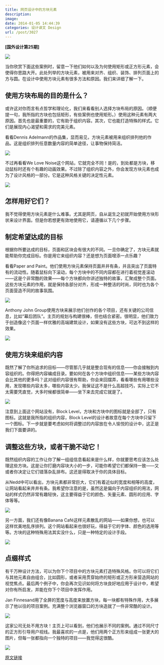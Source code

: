 ```yaml
---
title: 网页设计中的方块元素
description: 
image: 
date: 2014-01-05 14:44:39
categories: 设计译文 Design
url: /post/3027
---
```


**[国外设计第25期]**

[![](http://designmodo.com/wp-content/uploads/2013/12/44.jpg)](http://www.anthonyjohngroup.com.au/)

当你欣赏下面这些案例时，留意一下他们如何以及为何使用矩形或正方形元素，会使得你思路大开。此处列举的方块元素，被用来对齐、组织、装饰、排列页面上的方与圆。在设计中使用方块元素有很多方法和原因。我们来详细了解一下。

## 使用方块布局的目的是什么？

或许这对你而言有点哲学和理论化，我们来看看别人选择方块布局的原因。（顺便提一句，我所指的方块也包括矩形，有些案例也使用矩形。）使用这种元素有两大原因。首先也是最重要的，它有助于组织内容。其次，它也能打造特殊的样式。它们是展现内心渴望和需求的完美元素。

看看Dennis Adelmann的作品集，显而易见，方块元素被用来组织排列他的作品。这是组织排列任意数量内容的简单途径，让事物保持简洁。

[![](http://designmodo.com/wp-content/uploads/2013/12/115.jpg)](http://www.dennisadelmann.de/)

不过再看看We Love Noise这个网站，它就完全不同！是的，到处都是方块，移动鼠标时还有个有趣的动画效果。不过除了组织内容之外，你会发现方块元素也成为了设计风格的一部分。它是这种风格关键的决定性元素。

[![](http://designmodo.com/wp-content/uploads/2013/12/23.jpg)](http://www.welovenoise.com/)

## 怎样用好它们？

我不觉得使用方块元素是什么难事。尤其是网页，自从诞生之初就开始使用方块形状来设计界面。但是你若想更有效地使用它，请遵循以下几个步骤。

## 制定希望达成的目标

根据你所要达成的目标，页面和区块会有很大的不同。一旦你确定了，方块元素就能帮助你完成目标。你是用它来组织内容？还是想为页面增添一点乐趣？

看看Paper and Paint。他们使用方块元素保持页面井井有条，并且突出了页面特有的流动性。随着鼠标向下滚动，每个方块中的不同内容都在进行着视觉差滚动——这是个非常酷的效果——每个方块都向你讲述独特的故事，汇聚成整个页面。这些方块元素的作用，就是保持各部分对齐，形成一种整洁的时尚，同时也为各个页面营造不同的故事氛围。

[![](http://designmodo.com/wp-content/uploads/2013/12/33.jpg)](http://www.paperandpaint.dk/)

Anthony John Group使用方块来展示他们创作的各个项目，还有关键的公司信息，比如“幕后团队”。主页的规划与构建很棒，但也结合紧密。很明显，他们致力于创造像这个页面一样优雅的高端建筑设计，如果没有这些方块，可达不到这样的效果。

[![](http://designmodo.com/wp-content/uploads/2013/12/44.jpg)](http://www.anthonyjohngroup.com.au/)

## 使用方块来组织内容

既然了解了你所追求的目标——尽管那几乎就是整合现有的信息——你会接触到内容组织的。你得把内容编成目录。要如何在各个方块中组织信息——某些方块内容会比其他的更多吗？这对组织内容很有帮助，你会来回摆弄，看看哪些有用哪些没用，发现哪些内容太多，哪些内容太少。我保证这不是什么高超技巧，实际上它不太需要凭直觉，大多时候都很简单——坐下来去完成它就是了。

[![](http://designmodo.com/wp-content/uploads/2013/12/54.jpg)](http://www.blocklevel.nl/)

注意到上面这个网站没有，Block Level，方块和方块中的图标就是全部了，只有图标。这就是我所指的组织内容，Block Level的设计者故意在每个方块中只留下一个图标。下一步就是要考虑如何将调整过的内容放在令人愉悦的设计中，这正是我们下面要讲的。

## 调整这些方块，或者干脆不动它！

既然组织内容的工作让你了解一组组信息看起来是什么样，你就要思考应该怎么处理这些方块。这是让你打磨内容块大小的一步，可能你希望它们都保持一致——又或者你决定让它们错落杂乱排布。这还是得取决于你的具体目标。

从Nedd中可以看出，方块元素都非常巨大，它们有着近似的宽度和相等的高度，让网站看起来井井有条。我希望你注意的是，虽然这是偏向于内容组织的用法，网站的样式仍然非常有趣轻快，这主要得益于它的颜色、矢量元素、圆形的应用、字体等等。

[![](http://designmodo.com/wp-content/uploads/2013/12/64.jpg)](http://nedd.me/)

另一方面，我们还有像Banana Café这样元素散乱的网站——如果你想，也可以这样优美地乱序排列。这个网站看起来也很好玩，得益于它的字体、颜色的选用等等。方块的这种特殊用法其实没什么，只是一种特定的设计手段。

[![](http://designmodo.com/wp-content/uploads/2013/12/73.jpg)](http://bananacafe.com.br/)

## 点缀样式

有千万种设计方法，可以为你下个项目中的方块元素打造特殊风格。你可以将它们与其他元素自由组合，比如圆形，或者采用贯穿始终的矩形或正方形来营造网站的视觉焦点。最后两个例子中，你会再次见识如何将方块良好地应用于设计中，希望对你有所启发，并能在你下个项目中发挥作用。

Jan Finnesand用了全屏的宽度与高度来放置方块，每一块都有特殊作用，大多展示了他以往的项目案例。充满整个浏览器窗口的方块造就了一件非常酷的设计。

[![](http://designmodo.com/wp-content/uploads/2013/12/83.jpg)](http://janfinnesand.com/)

这家公司无处不用方块！主页上可以看到，他们也展示不同的案例。通过不同尺寸的正方形引导用户视线。我最喜欢的一点是，他们用两个正方形来组成一张更大的图片，但每一张都指向一个独特的项目——我觉得这很酷。

[![](http://designmodo.com/wp-content/uploads/2013/12/93.jpg)](http://thenewdesignproject.com/)

[原文链接](http://designmodo.com/square-blocks-design/)